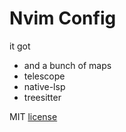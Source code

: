 # Nvim Config

it got
* and a bunch of maps
* telescope
* native-lsp
* treesitter

MIT [license](./LICENSE)
